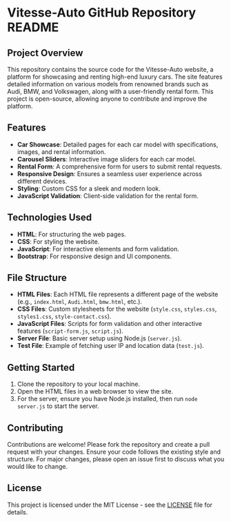 # Vitesse-Auto GitHub Repository README

## Project Overview
This repository contains the source code for the Vitesse-Auto website, a platform for showcasing and renting high-end luxury cars. The site features detailed information on various models from renowned brands such as Audi, BMW, and Volkswagen, along with a user-friendly rental form. This project is open-source, allowing anyone to contribute and improve the platform.

## Features
- **Car Showcase**: Detailed pages for each car model with specifications, images, and rental information.
- **Carousel Sliders**: Interactive image sliders for each car model.
- **Rental Form**: A comprehensive form for users to submit rental requests.
- **Responsive Design**: Ensures a seamless user experience across different devices.
- **Styling**: Custom CSS for a sleek and modern look.
- **JavaScript Validation**: Client-side validation for the rental form.

## Technologies Used
- **HTML**: For structuring the web pages.
- **CSS**: For styling the website.
- **JavaScript**: For interactive elements and form validation.
- **Bootstrap**: For responsive design and UI components.

## File Structure
- **HTML Files**: Each HTML file represents a different page of the website (e.g., `index.html`, `Audi.html`, `bmw.html`, etc.).
- **CSS Files**: Custom stylesheets for the website (`style.css`, `styles.css`, `styles1.css`, `style-contact.css`).
- **JavaScript Files**: Scripts for form validation and other interactive features (`script-form.js`, `script.js`).
- **Server File**: Basic server setup using Node.js (`server.js`).
- **Test File**: Example of fetching user IP and location data (`test.js`).

## Getting Started
1. Clone the repository to your local machine.
2. Open the HTML files in a web browser to view the site.
3. For the server, ensure you have Node.js installed, then run `node server.js` to start the server.

## Contributing
Contributions are welcome! Please fork the repository and create a pull request with your changes. Ensure your code follows the existing style and structure. For major changes, please open an issue first to discuss what you would like to change.

## License
This project is licensed under the MIT License - see the [LICENSE](LICENSE) file for details.
